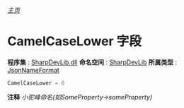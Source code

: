 ###### [主页](./Index.md "主页")
# CamelCaseLower 字段
**程序集** : [SharpDevLib.dll](./SharpDevLib.assembly.md "SharpDevLib.dll")
**命名空间** : [SharpDevLib](./SharpDevLib.namespace.md "SharpDevLib")
**所属类型** : [JsonNameFormat](./SharpDevLib.JsonNameFormat.md "JsonNameFormat")
``` csharp
CamelCaseLower = 0
```
**注释**
*小驼峰命名(如SomeProperty->someProperty)*

